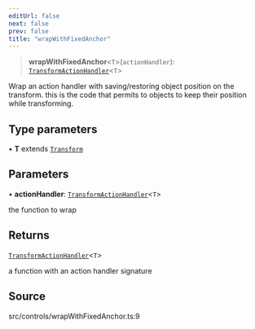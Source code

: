 ```yaml
---
editUrl: false
next: false
prev: false
title: "wrapWithFixedAnchor"
---
```


> **wrapWithFixedAnchor**\<`T`\>(`actionHandler`): [`TransformActionHandler`](../../../type-aliases/TransformActionHandler.md)\<`T`\>

Wrap an action handler with saving/restoring object position on the transform.
this is the code that permits to objects to keep their position while transforming.

## Type parameters

• **T** extends [`Transform`](../../../type-aliases/Transform.md)

## Parameters

• **actionHandler**: [`TransformActionHandler`](../../../type-aliases/TransformActionHandler.md)\<`T`\>

the function to wrap

## Returns

[`TransformActionHandler`](../../../type-aliases/TransformActionHandler.md)\<`T`\>

a function with an action handler signature

## Source

src/controls/wrapWithFixedAnchor.ts:9
